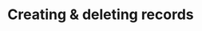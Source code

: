 ---
id: creating_deleting_records
slug: /basics/creating_deleting_records
title: Creating & deleting records
---